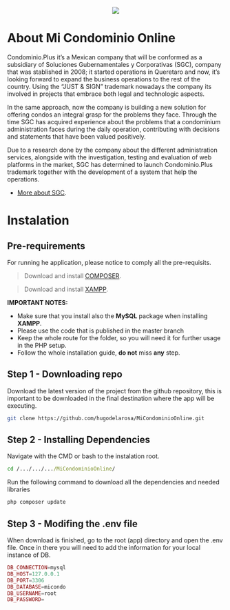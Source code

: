 <p align="center"><img src="http://capacitacion.center/applogo.png"></p>



# About Mi Condominio Online

Condominio.Plus it’s a Mexican company that will be conformed as a subsidiary of Soluciones Gubernamentales y Corporativas (SGC), company that was stablished in 2008; it started operations in Queretaro and now, it’s looking forward to expand the business operations to the rest of the country. 
Using the “JUST & SIGN” trademark nowadays the company its involved in projects that embrace both legal and technologic aspects. 

In the same approach, now the company is building a new solution for offering condos an integral grasp for the problems they face.
Through the time SGC has acquired experience about the problems that a condominium administration faces during the daily operation, contributing with decisions and statements that have been valued positively.

Due to a research done by the company about the different administration services, alongside with the investigation, testing and evaluation of web platforms in the market, SGC has determined to launch Condominio.Plus trademark together with the development of a system that help the operations.

- [More about SGC](https://justsign.mx).


# Instalation

## Pre-requirements

For running he application, please notice to comply all the pre-requisits.
> Download and install  [COMPOSER](https://getcomposer.org/).

> Download and install  [XAMPP](https://www.apachefriends.org/es/index.html).

**IMPORTANT NOTES:** 
- Make sure that you install also the **MySQL** package when installing **XAMPP**.
- Please use the code that is published in the master branch
- Keep the whole route for the folder, so you will need it for further usage in the PHP setup.
- Follow the whole installation guide, **do not** miss **any** step.


## Step 1 - Downloading repo
Download the latest version of the project from the github repository, this is important to be downloaded in the final destination where the app will be executing.

```bash
git clone https://github.com/hugodelarosa/MiCondominioOnline.git
```

## Step 2 - Installing Dependencies

Navigate with the CMD or bash to the instalation root.

```cmd
cd /.../.../.../MiCondominioOnline/
```
Run the following command to download all the dependencies and needed libraries

```cmd
php composer update
```

## Step 3 - Modifing the .env file

When download is finished, go to the root (app) directory and open the .env file. Once in there you will need to add the information for your local instance of DB.

```php
DB_CONNECTION=mysql
DB_HOST=127.0.0.1
DB_PORT=3306
DB_DATABASE=micondo
DB_USERNAME=root
DB_PASSWORD=
```